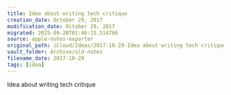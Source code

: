 ```yaml
---
title: Idea about writing tech critique
creation_date: October 29, 2017
modification_date: October 29, 2017
migrated: 2025-09-20T01:46:15.514766
source: apple-notes-exporter
original_path: iCloud/Ideas/2017-10-29-Idea about writing tech critique.md
vault_folder: Archive/old-notes
filename_date: 2017-10-29
tags: [idea]
---
```



Idea about writing tech critique 
